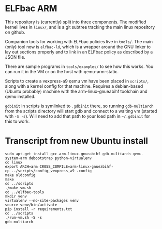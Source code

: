 # ELFbac ARM

This repository is (currently) split into three components. The modified kernel
lives in `linux/`, and is a git subtree tracking the main linux repository on
github.

Companion tools for working with ELFbac policies live in `tools/`. The main
(only) tool now is `elfbac-ld`, which is a wrapper around the GNU linker to lay
out sections properly and to link in an ELFbac policy as described by a JSON
file.

There are sample programs in `tools/examples/` to see how this works. You can
run it in the VM or on the host with qemu-arm-static.

Scripts to create a vexpress-a9 qemu vm have been placed in `scripts/`, along with
a kernel config for that machine. Requires a debian-based (Ubuntu probably)
machine with the arm-linux-gnueabihf toolchain and qemu installed.

`gdbinit` in scripts is symlinked to `.gdbinit` there, so running
`gdb-multiarch` from the scripts directory will start gdb and connect to a
waiting vm (started with `-S -s`). Will need to add that path to your load path
in `~/.gdbinit` for this to
work.

# Transcript from new Ubuntu install

    sudo apt-get install gcc-arm-linux-gnueabihf gdb-multiarch qemu-system-arm debootstrap python-virtualenv
    cd linux
    export ARCH=arm CROSS_COMPILE=arm-linux-gnueabihf-
    cp ../scripts/config_vexpress_a9 .config
    make oldconfig
    make
    cd ../scripts
    ./make-vm.sh
    cd ../elfbac-tools
    mkdir venv
    virtualenv --no-site-packages venv
    source venv/bin/activate
    pip install -r requirements.txt
    cd ../scripts
    ./run-vm.sh -S -s
    gdb-multiarch

